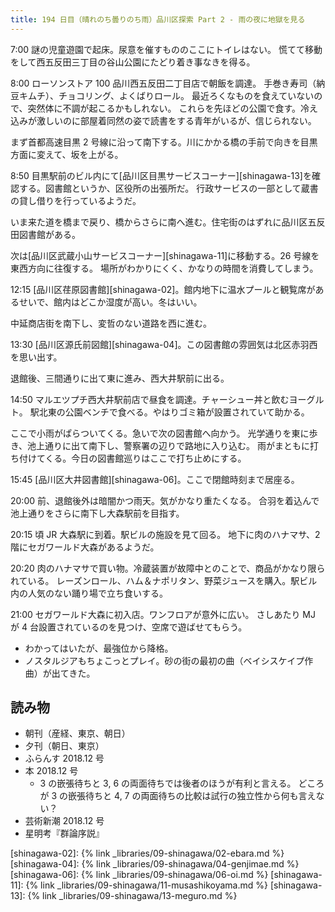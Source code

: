 ```yaml
---
title: 194 日目（晴れのち曇りのち雨）品川区探索 Part 2 - 雨の夜に地獄を見る
---
```


7:00 謎の児童遊園で起床。尿意を催すもののここにトイレはない。
慌てて移動をして西五反田三丁目の谷山公園にたどり着き事なきを得る。

8:00 ローソンストア 100 品川西五反田二丁目店で朝飯を調達。
手巻き寿司（納豆キムチ）、チョコリング、よくばりロール。
最近ろくなものを食えていないので、突然体に不調が起こるかもしれない。
これらを先ほどの公園で食す。冷え込みが激しいのに部屋着同然の姿で読書をする青年がいるが、信じられない。

まず首都高速目黒 2 号線に沿って南下する。川にかかる橋の手前で向きを目黒方面に変えて、坂を上がる。

8:50 目黒駅前のビル内にて[品川区目黒サービスコーナー][shinagawa-13]を確認する。図書館というか、区役所の出張所だ。
行政サービスの一部として蔵書の貸し借りを行っているようだ。

いま来た道を橋まで戻り、橋からさらに南へ進む。住宅街のはずれに品川区五反田図書館がある。

次は[品川区武蔵小山サービスコーナー][shinagawa-11]に移動する。26 号線を東西方向に往復する。
場所がわかりにくく、かなりの時間を消費してしまう。

12:15 [品川区荏原図書館][shinagawa-02]。館内地下に温水プールと観覧席があるせいで、館内はどこか湿度が高い。冬はいい。

中延商店街を南下し、変哲のない道路を西に進む。

13:30 [品川区源氏前図館][shinagawa-04]。この図書館の雰囲気は北区赤羽西を思い出す。

退館後、三間通りに出て東に進み、西大井駅前に出る。

14:50 マルエツプチ西大井駅前店で昼食を調達。チャーシュー丼と飲むヨーグルト。
駅北東の公園ベンチで食べる。やはりゴミ箱が設置されていて助かる。

ここで小雨がぱらついてくる。急いで次の図書館へ向かう。
光学通りを東に歩き、池上通りに出て南下し、警察署の辺りで路地に入り込む。
雨がまともに打ち付けてくる。今日の図書館巡りはここで打ち止めにする。

15:45 [品川区大井図書館][shinagawa-06]。ここで閉館時刻まで居座る。

20:00 前、退館後外は暗闇かつ雨天。気がかなり重たくなる。
合羽を着込んで池上通りをさらに南下し大森駅前を目指す。

20:15 頃 JR 大森駅に到着。駅ビルの施設を見て回る。
地下に肉のハナマサ、2 階にセガワールド大森があるようだ。

20:20 肉のハナマサで買い物。冷蔵装置が故障中とのことで、商品がかなり限られている。
レーズンロール、ハム＆ナポリタン、野菜ジュースを購入。駅ビル内の人気のない踊り場で立ち食いする。

21:00 セガワールド大森に初入店。ワンフロアが意外に広い。
さしあたり MJ が 4 台設置されているのを見つけ、空席で遊ばせてもらう。

* わかってはいたが、最強位から降格。
* ノスタルジアもちょこっとプレイ。砂の街の最初の曲（ベイシスケイプ作曲）が出てきた。

## 読み物

* 朝刊（産経、東京、朝日）
* 夕刊（朝日、東京）
* ふらんす 2018.12 号
* 本 2018.12 号
  * 3 の嵌張待ちと 3, 6 の両面待ちでは後者のほうが有利と言える。
    どころが 3 の嵌張待ちと 4, 7 の両面待ちの比較は試行の独立性から何も言えない？
* 芸術新潮 2018.12 号
* 星明考『群論序説』

[shinagawa-02]: {% link _libraries/09-shinagawa/02-ebara.md %}
[shinagawa-04]: {% link _libraries/09-shinagawa/04-genjimae.md %}
[shinagawa-06]: {% link _libraries/09-shinagawa/06-oi.md %}
[shinagawa-11]: {% link _libraries/09-shinagawa/11-musashikoyama.md %}
[shinagawa-13]: {% link _libraries/09-shinagawa/13-meguro.md %}
